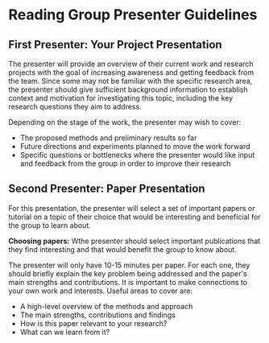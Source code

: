 # Reading Group Presenter Guidelines

## First Presenter: Your Project Presentation
The presenter will provide an overview of their current work and research projects with the goal of increasing awareness and getting feedback from the team. Since some may not be familiar with the specific research area, the presenter should give sufficient background information to establish context and motivation for investigating this topic, including the key research questions they aim to address.

Depending on the stage of the work, the presenter may wish to cover:
- The proposed methods and preliminary results so far
- Future directions and experiments planned to move the work forward
- Specific questions or bottlenecks where the presenter would like input and feedback from the group in order to improve their research


## Second Presenter: Paper Presentation
For this presentation, the presenter will select a set of important papers or tutorial on a topic of their choice that would be interesting and beneficial for the group to learn about.

**Choosing papers:** Wthe presenter should select important publications that they find interesting and that would benefit the group to know about.

The presenter will only have 10-15 minutes per paper. For each one, they should briefly explain the key problem being addressed and the paper's main strengths and contributions. It is important to make connections to your own work and interests. Useful areas to cover are:
- A high-level overview of the methods and approach
- The main strengths, contributions and findings
- How is this paper relevant to your research?
- What can we learn from it?